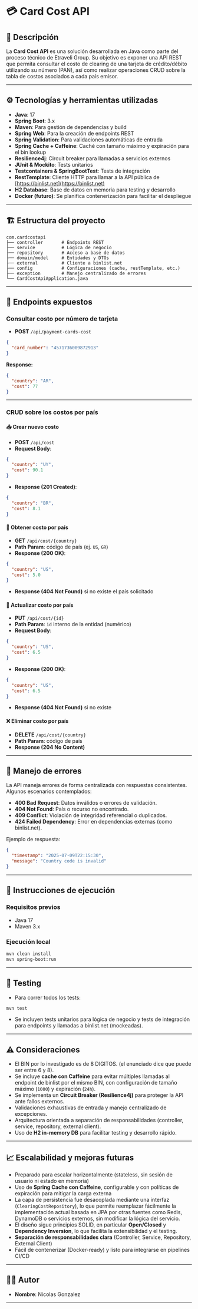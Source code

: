 # 💳 Card Cost API

## 🧾 Descripción

La **Card Cost API** es una solución desarrollada en Java como parte del proceso técnico de Etraveli Group. Su objetivo es exponer una API REST que permita consultar el costo de clearing de una tarjeta de crédito/débito utilizando su número (PAN), así como realizar operaciones CRUD sobre la tabla de costos asociados a cada país emisor.

---

## ⚙️ Tecnologías y herramientas utilizadas

- **Java**: 17
- **Spring Boot**: 3.x
- **Maven**: Para gestión de dependencias y build
- **Spring Web**: Para la creación de endpoints REST
- **Spring Validation**: Para validaciones automáticas de entrada
- **Spring Cache + Caffeine**: Caché con tamaño máximo y expiración para el bin lookup
- **Resilience4j**: Circuit breaker para llamadas a servicios externos
- **JUnit & Mockito**: Tests unitarios
- **Testcontainers & SpringBootTest**: Tests de integración
- **RestTemplate**: Cliente HTTP para llamar a la API pública de [https://binlist.net](https://binlist.net)
- **H2 Database**: Base de datos en memoria para testing y desarrollo
- **Docker (futuro)**: Se planifica contenerización para facilitar el despliegue

---

## 🏗️ Estructura del proyecto

```plaintext
com.cardcostapi
├── controller       # Endpoints REST
├── service          # Lógica de negocio
├── repository       # Acceso a base de datos
├── domain/model     # Entidades y DTOs
├── external         # Cliente a binlist.net
├── config           # Configuraciones (cache, restTemplate, etc.)
├── exception        # Manejo centralizado de errores
└── CardCostApiApplication.java
```

---

## 🔧 Endpoints expuestos

### Consultar costo por número de tarjeta
- **POST** `/api/payment-cards-cost`
```json
{
  "card_number": "4571736009872913"
}
```
**Response:**
```json
{
  "country": "AR",
  "cost": 77
}
```

---

### CRUD sobre los costos por país

#### 📥 Crear nuevo costo
- **POST** `/api/cost`
- **Request Body**:
```json
{
  "country": "UY",
  "cost": 90.1
}
```
- **Response (201 Created)**:
```json
{
  "country": "BR",
  "cost": 8.1
}
```

#### 📖 Obtener costo por país
- **GET** `/api/cost/{country}`
- **Path Param**: código de país (ej. `US`, `GR`)
- **Response (200 OK)**:
```json
{
  "country": "US",
  "cost": 5.0
}
```
- **Response (404 Not Found)** si no existe el país solicitado

#### 📝 Actualizar costo por país
- **PUT** `/api/cost/{id}`
- **Path Param**: `id` interno de la entidad (numérico)
- **Request Body**:
```json
{
  "country": "US",
  "cost": 6.5
}
```
- **Response (200 OK)**:
```json
{
  "country": "US",
  "cost": 6.5
}
```
- **Response (404 Not Found)** si no existe

#### ❌ Eliminar costo por país
- **DELETE** `/api/cost/{country}`
- **Path Param**: código de país
- **Response (204 No Content)**

---

## 🚨 Manejo de errores

La API maneja errores de forma centralizada con respuestas consistentes. Algunos escenarios contemplados:

- **400 Bad Request**: Datos inválidos o errores de validación.
- **404 Not Found**: País o recurso no encontrado.
- **409 Conflict**: Violación de integridad referencial o duplicados.
- **424 Failed Dependency**: Error en dependencias externas (como binlist.net).

Ejemplo de respuesta:
```json
{
  "timestamp": "2025-07-09T22:15:30",
  "message": "Country code is invalid"
}
```

---

## 🚀 Instrucciones de ejecución

### Requisitos previos
- Java 17
- Maven 3.x

### Ejecución local
```bash
mvn clean install
mvn spring-boot:run
```

---

## 🧪 Testing

- Para correr todos los tests:
```bash
mvn test
```

- Se incluyen tests unitarios para lógica de negocio y tests de integración para endpoints y llamadas a binlist.net (mockeadas).

---

## ⚠️ Consideraciones
- El BIN por lo investigado es de 8 DIGITOS. (el enunciado dice que puede ser entre 6 y 8).
- Se incluye **cache con Caffeine** para evitar múltiples llamadas al endpoint de binlist por el mismo BIN, con configuración de tamaño máximo (`1000`) y expiración (`24h`).
- Se implementa un **Circuit Breaker (Resilience4j)** para proteger la API ante fallos externos.
- Validaciones exhaustivas de entrada y manejo centralizado de excepciones.
- Arquitectura orientada a separación de responsabilidades (controller, service, repository, external client).
- Uso de **H2 in-memory DB** para facilitar testing y desarrollo rápido.

---

## 📈 Escalabilidad y mejoras futuras

- Preparado para escalar horizontalmente (stateless, sin sesión de usuario ni estado en memoria)
- Uso de **Spring Cache con Caffeine**, configurable y con políticas de expiración para mitigar la carga externa
- La capa de persistencia fue desacoplada mediante una interfaz (`ClearingCostRepository`), lo que permite reemplazar fácilmente la implementación actual basada en JPA por otras fuentes como Redis, DynamoDB o servicios externos, sin modificar la lógica del servicio.
- El diseño sigue principios SOLID, en particular **Open/Closed** y **Dependency Inversion**, lo que facilita la extensibilidad y el testing.
- **Separación de responsabilidades clara** (Controller, Service, Repository, External Client)
- Fácil de contenerizar (Docker-ready) y listo para integrarse en pipelines CI/CD

---

## 👨‍💻 Autor

- **Nombre**: Nicolas Gonzalez

---
